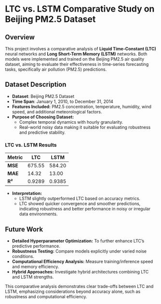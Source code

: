 

# LTC vs. LSTM Comparative Study on Beijing PM2.5 Dataset

## Overview
This project involves a comparative analysis of **Liquid Time-Constant (LTC)** neural networks and **Long Short-Term Memory (LSTM)** networks. Both models were implemented and trained on the Beijing PM2.5 air quality dataset, aiming to evaluate their effectiveness in time-series forecasting tasks, specifically air pollution (PM2.5) predictions.

## Dataset Description
- **Dataset**: Beijing PM2.5 Dataset
- **Time Span**: January 1, 2010, to December 31, 2014
- **Features Included:** PM2.5 concentration, temperature, humidity, wind speed, and additional meteorological factors.
- **Purpose of Choosing Dataset:**
  - Complex temporal dynamics with hourly granularity.
  - Real-world noisy data making it suitable for evaluating robustness and predictive stability.



### LTC vs. LSTM Results
| Metric | LTC | LSTM |
|--------|-----|------|
| **MSE**  | 675.55 | 584.20 |
| **MAE**  | 14.32 | 13.00 |
| **R²**   | 0.9289 | 0.9385 |

- **Interpretation:**
  - LSTM slightly outperformed LTC based on accuracy metrics.
  - LTC showed quicker convergence and smoother predictions, indicating robustness and better performance in noisy or irregular data environments.

## Future Work
- **Detailed Hyperparameter Optimization:** To further enhance LTC’s predictive performance.
- **Robustness Testing:** Compare models explicitly under varied noise conditions.
- **Computational Efficiency Analysis:** Measure training/inference speed and memory efficiency.
- **Hybrid Approaches:** Investigate hybrid architectures combining LTC and LSTM strengths.

This comparative analysis demonstrates clear trade-offs between LTC and LSTM, emphasizing considerations beyond accuracy alone, such as robustness and computational efficiency.

